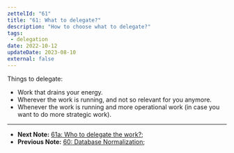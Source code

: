 ```yaml
---
zettelId: "61"
title: "61: What to delegate?"
description: "How to choose what to delegate?"
tags:
 - delegation
date: 2022-10-12
updateDate: 2023-08-10
external: false
---
```


Things to delegate:

- Work that drains your energy.
- Wherever the work is running, and not so relevant for you anymore.
- Whenever the work is running and more operational work (in case you want to do more strategic work).

---

- **Next Note:** [61a: Who to delegate the work?](/notes/61a/);
- **Previous Note:** [60: Database Normalization](/notes/60/);
